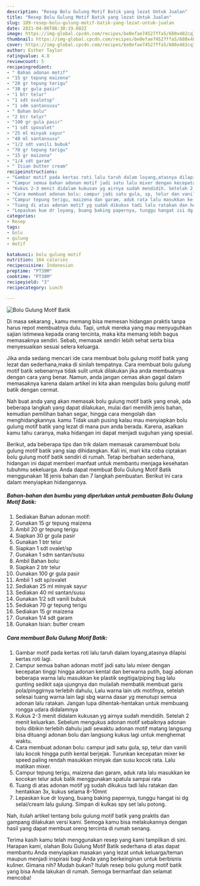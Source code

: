 ```yaml
---
description: "Resep Bolu Gulung Motif Batik yang lezat Untuk Jualan"
title: "Resep Bolu Gulung Motif Batik yang lezat Untuk Jualan"
slug: 189-resep-bolu-gulung-motif-batik-yang-lezat-untuk-jualan
date: 2021-04-06T06:30:19.602Z
image: https://img-global.cpcdn.com/recipes/be0efae74527ffa5/680x482cq70/bolu-gulung-motif-batik-foto-resep-utama.jpg
thumbnail: https://img-global.cpcdn.com/recipes/be0efae74527ffa5/680x482cq70/bolu-gulung-motif-batik-foto-resep-utama.jpg
cover: https://img-global.cpcdn.com/recipes/be0efae74527ffa5/680x482cq70/bolu-gulung-motif-batik-foto-resep-utama.jpg
author: Esther Taylor
ratingvalue: 4.8
reviewcount: 5
recipeingredient:
- " Bahan adonan motif"
- "15 gr tepung maizena"
- "20 gr tepung terigu"
- "30 gr gula pasir"
- "1 btr telur"
- "1 sdt ovaletsp"
- "1 sdm santansusu"
- " Bahan bolu"
- "2 btr telur"
- "100 gr gula pasir"
- "1 sdt spovalet"
- "25 ml minyak sayur"
- "40 ml santansusu"
- "1/2 sdt vanili bubuk"
- "70 gr tepung terigu"
- "15 gr maizena"
- "1/4 sdt garam"
- " Isian butter cream"
recipeinstructions:
- "Gambar motif pada kertas roti lalu taruh dalam loyang,atasnya dilapisi kertas roti lagi."
- "Campur semua bahan adonan motif jadi satu lalu mixer dengan kecepatan tinggi hingga adonan kental dan berwarna putih, bagi adonan beberapa warna lalu masukkan ke plastik segitiga/piping bag lalu gunting sedikit saja ujungnya dan mulailah membatik membuat garis pola/pinggirnya terlebih dahulu, Lalu warna lain utk motifnya, setelah selesai tuang warna lain lagi sbg warna dasar yg menutupi semua adonan lalu ratakan. Jangan lupa dihentak-hentakan untuk membuang rongga udara didalamnya"
- "Kukus 2-3 menit didalam kukusan yg airnya sudah mendidih. Setelah 2 menit keluarkan. Sebelum mengukus adonan motif sebaiknya adonan bolu dibikin terlebih dahulu jadi sewaktu adonan motif matang langsung bisa dituangi adonan bolu dan langsung kukus lagi untuk menghemat waktu."
- "Cara membuat adonan bolu: campur jadi satu gula, sp, telur dan vanili lalu kocok hingga putih kental berjejak. Turunkan kecepatan mixer ke speed paling rendah masukkan minyak dan susu kocok rata. Lalu matikan mixer."
- "Campur tepung terigu, maizena dan garam, aduk rata lalu masukkan ke kocokan telur aduk balik menggunakan spatula sampai rata"
- "Tuang di atas adonan motif yg sudah dikukus tadi lalu ratakan dan hentakkan 3x, kukus selama 8-10mnt"
- "Lepaskan kue dr loyang, buang baking papernya, tunggu hangat isi dg selai/cream lalu gulung. Simpan di kulkas spy set lalu potong."
categories:
- Resep
tags:
- bolu
- gulung
- motif

katakunci: bolu gulung motif 
nutrition: 164 calories
recipecuisine: Indonesian
preptime: "PT39M"
cooktime: "PT38M"
recipeyield: "3"
recipecategory: Lunch

---
```



![Bolu Gulung Motif Batik](https://img-global.cpcdn.com/recipes/be0efae74527ffa5/680x482cq70/bolu-gulung-motif-batik-foto-resep-utama.jpg)

Di masa  sekarang , kamu memang bisa memesan hidangan praktis tanpa harus repot membuatnya dulu. Tapi, untuk mereka yang mau menyuguhkan sajian istimewa kepada orang tercinta, maka kita memang lebih bagus memasaknya sendiri. Sebab, memasak sendiri lebih sehat serta bisa menyesuaikan sesuai selera keluarga.

Jika anda sedang mencari ide cara membuat bolu gulung motif batik yang lezat dan sederhana,maka di sinilah tempatnya. Cara membuat bolu gulung motif batik  sebenarnya tidak sulit untuk dilakukan jika anda membuatnya dengan cara yang benar. Namun, anda jangan cemas akan gagal dalam memasaknya 
karena dalam artikel ini kita akan mengulas bolu gulung motif batik dengan cermat.  



Nah buat anda yang akan memasak bolu gulung motif batik yang enak, ada beberapa langkah yang dapat dilakukan, mulai dari memilih jenis bahan, kemudian pemilihan bahan segar, hingga cara mengolah dan menghidangkannya. kamu Tidak usah pusing kalau mau menyiapkan bolu gulung motif batik yang lezat di mana pun anda berada. Karena, asalkan kamu  tahu caranya, maka hidangan ini dapat menjadi suguhan yang spesial.

Berikut, ada beberapa tips dan trik dalam memasak caramembuat bolu gulung motif batik yang siap dihidangkan. Kali ini, mari kita coba ciptakan bolu gulung motif batik sendiri di rumah. Tetap berbahan sederhana, hidangan ini dapat memberi manfaat untuk membantu menjaga kesehatan tubuhmu sekeluarga. Anda dapat membuat Bolu Gulung Motif Batik menggunakan 18 jenis bahan dan 7 langkah pembuatan. Berikut ini cara dalam menyiapkan hidangannya.

<!--inarticleads1-->

##### Bahan-bahan dan bumbu yang diperlukan untuk pembuatan Bolu Gulung Motif Batik:

1. Sediakan  Bahan adonan motif:
1. Gunakan 15 gr tepung maizena
1. Ambil 20 gr tepung terigu
1. Siapkan 30 gr gula pasir
1. Gunakan 1 btr telur
1. Siapkan 1 sdt ovalet/sp
1. Gunakan 1 sdm santan/susu
1. Ambil  Bahan bolu:
1. Siapkan 2 btr telur
1. Gunakan 100 gr gula pasir
1. Ambil 1 sdt sp/ovalet
1. Sediakan 25 ml minyak sayur
1. Sediakan 40 ml santan/susu
1. Gunakan 1/2 sdt vanili bubuk
1. Sediakan 70 gr tepung terigu
1. Sediakan 15 gr maizena
1. Gunakan 1/4 sdt garam
1. Gunakan  Isian: butter cream




<!--inarticleads2-->

##### Cara membuat Bolu Gulung Motif Batik:

1. Gambar motif pada kertas roti lalu taruh dalam loyang,atasnya dilapisi kertas roti lagi.
1. Campur semua bahan adonan motif jadi satu lalu mixer dengan kecepatan tinggi hingga adonan kental dan berwarna putih, bagi adonan beberapa warna lalu masukkan ke plastik segitiga/piping bag lalu gunting sedikit saja ujungnya dan mulailah membatik membuat garis pola/pinggirnya terlebih dahulu, Lalu warna lain utk motifnya, setelah selesai tuang warna lain lagi sbg warna dasar yg menutupi semua adonan lalu ratakan. Jangan lupa dihentak-hentakan untuk membuang rongga udara didalamnya
1. Kukus 2-3 menit didalam kukusan yg airnya sudah mendidih. Setelah 2 menit keluarkan. Sebelum mengukus adonan motif sebaiknya adonan bolu dibikin terlebih dahulu jadi sewaktu adonan motif matang langsung bisa dituangi adonan bolu dan langsung kukus lagi untuk menghemat waktu.
1. Cara membuat adonan bolu: campur jadi satu gula, sp, telur dan vanili lalu kocok hingga putih kental berjejak. Turunkan kecepatan mixer ke speed paling rendah masukkan minyak dan susu kocok rata. Lalu matikan mixer.
1. Campur tepung terigu, maizena dan garam, aduk rata lalu masukkan ke kocokan telur aduk balik menggunakan spatula sampai rata
1. Tuang di atas adonan motif yg sudah dikukus tadi lalu ratakan dan hentakkan 3x, kukus selama 8-10mnt
1. Lepaskan kue dr loyang, buang baking papernya, tunggu hangat isi dg selai/cream lalu gulung. Simpan di kulkas spy set lalu potong.




Nah, itulah artikel tentang  bolu gulung motif batik  yang praktis dan gampang dilakukan versi kami. Semoga kamu bisa melakukannya dengan hasil yang dapat membuat oreng tercinta di rumah senang. 

Terima kasih kamu telah menggunakan resep yang kami tampilkan di sini. Harapan kami, olahan  Bolu Gulung Motif Batik sederhana di atas dapat membantu Anda menyiapkan masakan yang lezat untuk keluarga/teman maupun menjadi inspirasi bagi Anda yang berkeinginan untuk berbisnis kuliner. Gimana nih? Mudah bukan? Itulah resep bolu gulung motif batik yang bisa Anda lakukan di rumah. Semoga bermanfaat dan selamat mencoba!

